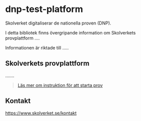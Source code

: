 # dnp-test-platform
Skolverket digitaliserar de nationella proven (DNP).

I detta bibliotek finns övergripande information om Skolverkets provplattform ....

Informationen är riktade till .....

## Skolverkets provplattform

.......

> [Läs mer om instruktion för att starta prov](instruktioner/README)

## Kontakt
https://www.skolverket.se/kontakt
